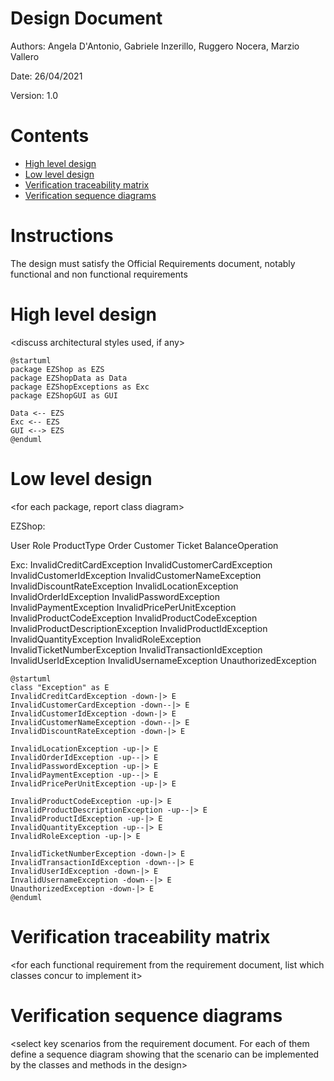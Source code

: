 # Design Document 


Authors: Angela D'Antonio, Gabriele Inzerillo, Ruggero Nocera, Marzio Vallero

Date: 26/04/2021

Version: 1.0


# Contents

- [High level design](#package-diagram)
- [Low level design](#class-diagram)
- [Verification traceability matrix](#verification-traceability-matrix)
- [Verification sequence diagrams](#verification-sequence-diagrams)

# Instructions

The design must satisfy the Official Requirements document, notably functional and non functional requirements

# High level design 

<discuss architectural styles used, if any>
<report package diagram>

```plantuml
@startuml
package EZShop as EZS
package EZShopData as Data
package EZShopExceptions as Exc
package EZShopGUI as GUI

Data <-- EZS
Exc <-- EZS
GUI <--> EZS
@enduml
```




# Low level design

<for each package, report class diagram>

EZShop:

User
Role
ProductType
Order
Customer
Ticket
BalanceOperation

Exc:
InvalidCreditCardException
InvalidCustomerCardException
InvalidCustomerIdException
InvalidCustomerNameException
InvalidDiscountRateException
InvalidLocationException
InvalidOrderIdException
InvalidPasswordException
InvalidPaymentException
InvalidPricePerUnitException
InvalidProductCodeException
InvalidProductCodeException
InvalidProductDescriptionException
InvalidProductIdException
InvalidQuantityException
InvalidRoleException
InvalidTicketNumberException
InvalidTransactionIdException
InvalidUserIdException
InvalidUsernameException
UnauthorizedException

```plantuml
@startuml
class "Exception" as E
InvalidCreditCardException -down-|> E
InvalidCustomerCardException -down--|> E
InvalidCustomerIdException -down-|> E
InvalidCustomerNameException -down--|> E
InvalidDiscountRateException -down-|> E

InvalidLocationException -up-|> E
InvalidOrderIdException -up--|> E
InvalidPasswordException -up-|> E
InvalidPaymentException -up--|> E
InvalidPricePerUnitException -up-|> E

InvalidProductCodeException -up-|> E
InvalidProductDescriptionException -up--|> E
InvalidProductIdException -up-|> E
InvalidQuantityException -up--|> E
InvalidRoleException -up-|> E

InvalidTicketNumberException -down-|> E
InvalidTransactionIdException -down--|> E
InvalidUserIdException -down-|> E
InvalidUsernameException -down--|> E
UnauthorizedException -down-|> E
@enduml
```
# Verification traceability matrix

\<for each functional requirement from the requirement document, list which classes concur to implement it>











# Verification sequence diagrams 
\<select key scenarios from the requirement document. For each of them define a sequence diagram showing that the scenario can be implemented by the classes and methods in the design>

